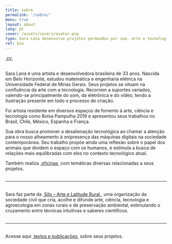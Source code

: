 ```yaml
---
title: sobre
permalink: '/sobre/'
menu: true
layout: about
lang: pt
cover: /assets/covers/avatar.png
type: Sara Lana desenvolve projetos permeados por som, arte e tecnologia.
ref: bio
---
```


<div class="selection">
<a href="../assets/docs/cv-pt.pdf" target="_blank">&nbsp;cv&nbsp;</a>
</div>

<br>

Sara Lana é uma artista e desenvolvedora brasileira de 33 anos. Nascida em Belo Horizonte, estudou matemática e engenharia elétrica na Universidade Federal de Minas Gerais. Seus projetos se situam na confluência da arte com a tecnologia. Recorrem a suportes variados, valendo-se principalmente do som, da eletrônica e do vídeo, tendo a ilustração presente em todo o processo de criação.
  
Foi artista residente em diversos espaços de fomento à arte, ciência e tecnologia como Bolsa Pampulha 2019  e apresentou seus trabalhos no Brasil, Chile, México, Espanha e França.

Sua obra busca promover a desalienação tecnológica ao chamar a atenção para o nosso alheamento à onipresença das máquinas digitais na sociedade contemporânea. Seu trabalho propõe ainda uma reflexão sobre o papel dos animais que dividem o espaço com os humanos, e estimula a busca de relações mais equilibradas com eles no contexto tecnológico atual.


<div class="selection">
Também realiza <a href="../workshops" target="_blank">&nbsp;oficinas&nbsp;</a> com temáticas diversas relacionadas a seus projetos.
</div>

<br>

---

<br>
<div class="selection">
Sara faz parte da <a href="https://silo.org.br/" target="_blank">&nbsp;Silo – Arte e Latitude Rural&nbsp;</a>, uma organização da sociedade civil que cria, acolhe e difunde arte, ciência, tecnologia e agroecologia em zonas rurais e de preservação ambiental, estimulando o cruzamento entre técnicas intuitivas e saberes científicos.
</div>

<br>

---


<br>
<div class="selection">
Acesse aqui <a href="../textos" target="_blank">&nbsp;textos e publicações&nbsp;</a> sobre seus projetos.
</div>

<br>


